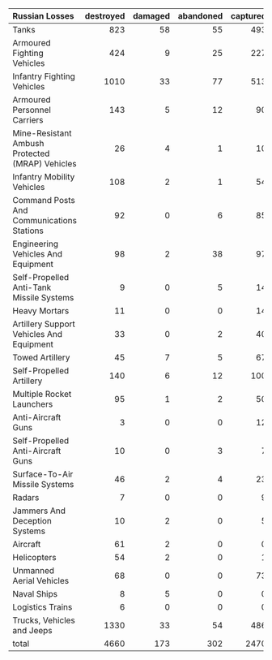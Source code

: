 | Russian Losses                                   |   destroyed |   damaged |   abandoned |   captured |   total |
|:-------------------------------------------------|------------:|----------:|------------:|-----------:|--------:|
| Tanks                                            |         823 |        58 |          55 |        493 |    1429 |
| Armoured Fighting Vehicles                       |         424 |         9 |          25 |        227 |     685 |
| Infantry Fighting Vehicles                       |        1010 |        33 |          77 |        513 |    1633 |
| Armoured Personnel Carriers                      |         143 |         5 |          12 |         90 |     250 |
| Mine-Resistant Ambush Protected  (MRAP) Vehicles |          26 |         4 |           1 |         10 |      41 |
| Infantry Mobility Vehicles                       |         108 |         2 |           1 |         54 |     165 |
| Command Posts And Communications Stations        |          92 |         0 |           6 |         85 |     183 |
| Engineering Vehicles And Equipment               |          98 |         2 |          38 |         97 |     235 |
| Self-Propelled Anti-Tank Missile Systems         |           9 |         0 |           5 |         14 |      28 |
| Heavy Mortars                                    |          11 |         0 |           0 |         14 |      25 |
| Artillery Support Vehicles And Equipment         |          33 |         0 |           2 |         40 |      75 |
| Towed Artillery                                  |          45 |         7 |           5 |         67 |     124 |
| Self-Propelled Artillery                         |         140 |         6 |          12 |        100 |     258 |
| Multiple Rocket Launchers                        |          95 |         1 |           2 |         50 |     148 |
| Anti-Aircraft Guns                               |           3 |         0 |           0 |         12 |      15 |
| Self-Propelled Anti-Aircraft Guns                |          10 |         0 |           3 |          7 |      20 |
| Surface-To-Air Missile Systems                   |          46 |         2 |           4 |         23 |      75 |
| Radars                                           |           7 |         0 |           0 |          9 |      16 |
| Jammers And Deception Systems                    |          10 |         2 |           0 |          5 |      17 |
| Aircraft                                         |          61 |         2 |           0 |          0 |      63 |
| Helicopters                                      |          54 |         2 |           0 |          1 |      57 |
| Unmanned Aerial Vehicles                         |          68 |         0 |           0 |         73 |     141 |
| Naval Ships                                      |           8 |         5 |           0 |          0 |      13 |
| Logistics Trains                                 |           6 |         0 |           0 |          0 |       6 |
| Trucks, Vehicles and Jeeps                       |        1330 |        33 |          54 |        486 |    1903 |
| total                                            |        4660 |       173 |         302 |       2470 |    7605 |